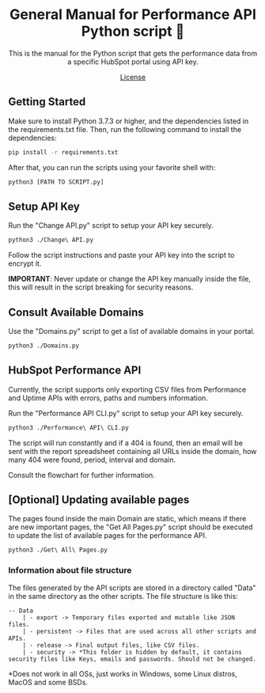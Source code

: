 <h1 align="center">General Manual for Performance API Python script 🚦</h1>

<p align="center">This is the manual for the Python script that gets the performance data from a specific HubSpot portal using API key.</p>

<p align="center">
  <a href="./LICENSE">License</a>
</p>

## Getting Started

Make sure to install Python 3.7.3 or higher, and the dependencies listed in the requirements.txt file. Then, run the following command to install the dependencies:

```bash
pip install -r requirements.txt
```

After that, you can run the scripts using your favorite shell with:

```bash
python3 [PATH TO SCRIPT.py]
```

## Setup API Key

Run the "Change API.py" script to setup your API key securely.

```bash
python3 ./Change\ API.py
```
Follow the script instructions and paste your API key into the script to encrypt it.

**IMPORTANT**: Never update or change the API key manually inside the file, this will result in the script breaking for security reasons.

## Consult Available Domains

Use the "Domains.py" script to get a list of available domains in your portal.

```bash
python3 ./Domains.py
```

## HubSpot Performance API

Currently, the script supports only exporting CSV files from Performance and Uptime APIs with errors, paths and numbers information.

Run the "Performance API CLI.py" script to setup your API key securely.

```bash
python3 ./Performance\ API\ CLI.py
```
The script will run constantly and if a 404 is found, then an email will be sent with the report spreadsheet containing all URLs inside the domain, how many 404 were found, period, interval and domain.

Consult the flowchart for further information.


## [Optional] Updating available pages

The pages found inside the main Domain are static, which means if there are new important pages, the "Get All Pages.py" script should be executed to update the list of available pages for the performance API.

```bash
python3 ./Get\ All\ Pages.py
```

### Information about file structure

The files generated by the API scripts are stored in a directory called "Data" in the same directory as the other scripts. The file structure is like this:

```
-- Data
    | - export -> Temporary files exported and mutable like JSON files.
    | - persistent -> Files that are used across all other scripts and APIs.
    | - release -> Final output files, like CSV files.
    | - security -> *This folder is hidden by default, it contains security files like Keys, emails and passwords. Should not be changed.
```

*Does not work in all OSs, just works in Windows, some Linux distros, MacOS and some BSDs.
